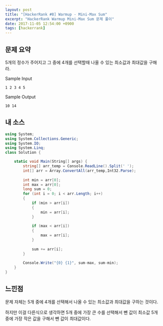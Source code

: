 ```yaml
---
layout: post
title: "[HackerRank #8] Warmup - Mini-Max Sum"
excerpt: "HackerRank Warmup Mini-Max Sum 문제 풀이"
date: 2017-11-05 12:54:00 +0900
tags: [hackerrank]
---
```


## 문제 요약

5개의 정수가 주어지고 그 중에 4개를 선택할때 나올 수 있는 최소값과 최대값을 구해라.

Sample Input
```
1 2 3 4 5
```

Sample Output
```
10 14
```


## 내 소스

```csharp
using System;
using System.Collections.Generic;
using System.IO;
using System.Linq;
class Solution {

    static void Main(String[] args) {
        string[] arr_temp = Console.ReadLine().Split(' ');
        int[] arr = Array.ConvertAll(arr_temp,Int32.Parse);
        
        int min = arr[0];
        int max = arr[0];
        long sum = 0;
        for (int i = 0; i < arr.Length; i++)
        {
            if (min > arr[i])
            {
                min = arr[i];
            }
            
            if (max < arr[i])
            {
                max = arr[i];
            }
            
            sum += arr[i];
        }
        
        Console.Write("{0} {1}", sum-max, sum-min);
    }
}
```

## 느낀점

문제 자체는 5개 중에 4개를 선택해서 나올 수 있는 최소값과 최대값을 구하는 것이다.

하지만 이걸 다른식으로 생각하면 5개 중에 가장 큰 수를 선택해서 뺀 값이 최소값 5개 중에 가장 작은 값을 구해서 뺀 값이 최대값이다.